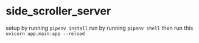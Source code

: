 # side_scroller_server
setup by running `pipenv install` 
run by running `pipenv shell` 
then run this `uvicorn app.main:app --reload`
